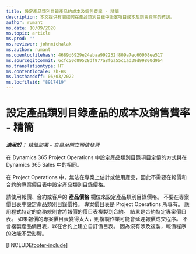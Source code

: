 ```yaml
---
title: 設定產品類別目錄產品的成本及銷售費率 - 精簡
description: 本文提供有關如何在產品類別目錄中設定項目成本及銷售費率的資訊。
author: rumant
ms.date: 10/09/2020
ms.topic: article
ms.prod: ''
ms.reviewer: johnmichalak
ms.author: rumant
ms.openlocfilehash: 4689d6929e24ebaa992232f809a7ec60908ee517
ms.sourcegitcommit: 6cfc50d89528df977a8f6a55c1ad39d99800d9b4
ms.translationtype: HT
ms.contentlocale: zh-HK
ms.lasthandoff: 06/03/2022
ms.locfileid: "8917419"
---
```

# <a name="set-up-cost-and-sales-rates-for-catalog-products---lite"></a>設定產品類別目錄產品的成本及銷售費率 - 精簡

_**適用於：** 精簡部署 - 交易至開立預估發票_


在 Dynamics 365 Project Operations 中設定產品類別目錄項目定價的方式與在 Dynamics 365 Sales 中的相同。

在 Project Operations 中，無法在專案上估計或使用產品，因此不需要在報價和合約的專案價目表中設定產品類別目錄價格。

請使用報價、合約或客戶的 **產品價格** 欄位來設定產品類別目錄價格。 不要在專案價目表中設定產品類別目錄價格。 專案價目表是 Project Operations 所專有。 應用程式特定的商務規則會將報價的價目表複製到合約。 結果是合約特定專案價目表。 如果報價的專案價目表變得太大，則複製作業可能會延遲報價成交程序。 不會複製產品價目表，以在合約上建立自訂價目表。 因為沒有涉及複製，報價程序的效能不受影響。


[!INCLUDE[footer-include](../../includes/footer-banner.md)]